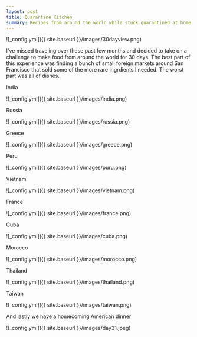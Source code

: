 ```yaml
---
layout: post
title: Quarantine Kitchen
summary: Recipes from around the world while stuck quarantined at home 
---
```


![_config.yml]({{ site.baseurl }}/images/30dayview.png)

I've missed traveling over these past few months and decided to take on a challenge to make food from around the world for 30 days. The best part of this experience was finding a bunch of small foreign markets around San Francisco that sold some of the more rare ingrdients I needed. The worst part was all of dishes.

India

![_config.yml]({{ site.baseurl }}/images/india.png)

Russia

![_config.yml]({{ site.baseurl }}/images/russia.png)

Greece

![_config.yml]({{ site.baseurl }}/images/greece.png)

Peru

![_config.yml]({{ site.baseurl }}/images/puru.png)

Vietnam

![_config.yml]({{ site.baseurl }}/images/vietnam.png)

France

![_config.yml]({{ site.baseurl }}/images/france.png)

Cuba

![_config.yml]({{ site.baseurl }}/images/cuba.png)

Morocco

![_config.yml]({{ site.baseurl }}/images/morocco.png)

Thailand

![_config.yml]({{ site.baseurl }}/images/thailand.png)

Taiwan

![_config.yml]({{ site.baseurl }}/images/taiwan.png)

And lastly we have a homecoming American dinner

![_config.yml]({{ site.baseurl }}/images/day31.jpeg)
